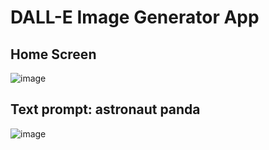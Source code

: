 # DALL-E Image Generator App

## Home Screen

![image](https://github.com/okancezik/AI-Image-Generator/assets/73329707/7c6c5318-3f09-4196-bec9-2d393b3e27c4)

## Text prompt: astronaut panda

![image](https://github.com/okancezik/AI-Image-Generator/assets/73329707/c52b3e1f-0ec3-492f-a7a8-83bf6bdcac7e)
